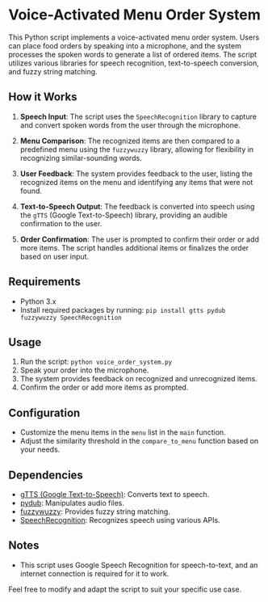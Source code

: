# Voice-Activated Menu Order System

This Python script implements a voice-activated menu order system. Users can place food orders by speaking into a microphone, and the system processes the spoken words to generate a list of ordered items. The script utilizes various libraries for speech recognition, text-to-speech conversion, and fuzzy string matching.

## How it Works

1. **Speech Input**: The script uses the `SpeechRecognition` library to capture and convert spoken words from the user through the microphone.

2. **Menu Comparison**: The recognized items are then compared to a predefined menu using the `fuzzywuzzy` library, allowing for flexibility in recognizing similar-sounding words.

3. **User Feedback**: The system provides feedback to the user, listing the recognized items on the menu and identifying any items that were not found.

4. **Text-to-Speech Output**: The feedback is converted into speech using the `gTTS` (Google Text-to-Speech) library, providing an audible confirmation to the user.

5. **Order Confirmation**: The user is prompted to confirm their order or add more items. The script handles additional items or finalizes the order based on user input.

## Requirements

- Python 3.x
- Install required packages by running: `pip install gtts pydub fuzzywuzzy SpeechRecognition`

## Usage

1. Run the script: `python voice_order_system.py`
2. Speak your order into the microphone.
3. The system provides feedback on recognized and unrecognized items.
4. Confirm the order or add more items as prompted.

## Configuration

- Customize the menu items in the `menu` list in the `main` function.
- Adjust the similarity threshold in the `compare_to_menu` function based on your needs.

## Dependencies

- [gTTS (Google Text-to-Speech)](https://pypi.org/project/gTTS/): Converts text to speech.
- [pydub](https://pypi.org/project/pydub/): Manipulates audio files.
- [fuzzywuzzy](https://pypi.org/project/fuzzywuzzy/): Provides fuzzy string matching.
- [SpeechRecognition](https://pypi.org/project/SpeechRecognition/): Recognizes speech using various APIs.

## Notes

- This script uses Google Speech Recognition for speech-to-text, and an internet connection is required for it to work.

Feel free to modify and adapt the script to suit your specific use case.
